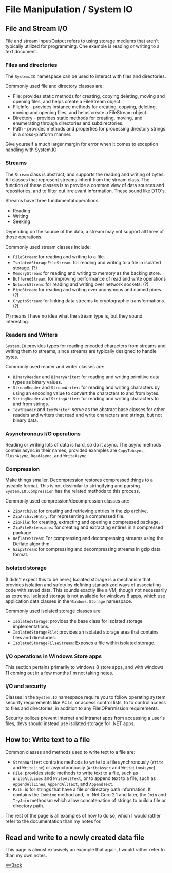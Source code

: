 # File Manipulation / System IO

## File and Stream I/O

File and stream Input/Output refers to using storage mediums that aren't typically utilized for programming. One example is reading or writing to a text document.

### Files and directories

The `System.IO` namespace can be used to interact with files and directories.

Commonly used file and directory classes are:
- File: provides static methods for creating, copying deleting, moving and opening files, and helps create a FileStream object.
- FileInfo - provides instance methods for creating, copying, deleting, moving and opening files, and helps create a FileStream object.
- Directory - provides static methods for creating, moving, and enumerating through directories and subdirectories.
- Path - provides methods and properties for processing directory strings in a cross-platform manner.

Give yourself a much larger margin for error when it comes to exception handling with System.IO

### Streams

The `Stream` class is abstract, and supports the reading and writing of bytes. All classes that represent streams inherit from the stream class. The function of these classes is to provide a common view of data sources and repositories, and to filter out irrelevant information. These sound like DTO's.

Streams have three fundamental operations:
- Reading
- Writing
- Seeking

Depending on the source of the data, a stream may not support all three of those operations.

Commonly used stream classes include:
- `FileStream`: for reading and writing to a file.
- `IsolatedStorageFileStream`: for reading and writing to a file in isolated storage. (?)
- `MemoryStream`: for reading and writing to memory as the backing store.
- `BufferedStream`: for improving performance of read and write operations
- `NetworkStream`: for reading and writing over network sockets. (?)
- `PipeStream`: for reading and writing over anonymous and named pipes. (?)
- `CryptoStream`: for linking data streams to cryptographic transformations. (?)

(?) means I have no idea what the stream type is, but they sound interesting.

### Readers and Writers

`System.IO` provides types for reading encoded characters from streams and writing them to streams, since streams are typically designed to handle bytes.

Commonly used reader and writer classes are:
- `BinaryReader` and `BinaryWriter`: for reading and writing primitive data types as binary values.
- `StreamReader` and `StreamWriter`: for reading and writing characters by using an encoding value to convert the characters to and from bytes.
- `StringReader` and `StringWriter`: for reading and writing characters to and from strings.
- `TextReader` and `TextWriter`: serve as the abstract base classes for other readers and writers that read and write characters and strings, but not binary data.

### Asynchronous I/O operations

Reading or writing lots of data is hard, so do it async. The async methods contain async in their names, provided examples are `CopyToAsync`, `FlushAsync`, `ReadAsync`, and `WriteAsync`.

### Compression

Make things smaller. Decompression restores compressed things to a useable format. This is not dissimilar to stringifying and parsing. `System.IO.Compression` has the related methods to this process.

Commonly used compression/decompression classes are:
- `ZipArchive`: for creating and retrieving entries in the zip archive.
- `ZipArchiveEntry`: for representing a compressed file.
- `ZipFile`: for creating, extracting and opening a compressed package.
- `ZipFileExtensions`: for creating and extracting entires in a compressed package.
- `DeflateStream`: For compressing and decompressing streams using the Deflate algorithm
- `GZipStream`: for compressing and decompressing streams in gzip data format.

### Isolated storage

(I didn't expect this to be here.) Isolated storage is a mechanism that provides isolation and safety by defining stanadrized ways of associating code with saved data. This sounds exactly like a VM, though not necessarily as extreme. Isolated storage is not available for windows 8 apps, which use application data classes in the `Windows.Storage` namespace.

Commonly used isolated storage classes are:
- `IsolatedStorage`: provides the base class for isolated storage implementations.
- `IsolatedStorageFile`: provides an isolated storage area that contains files and directories.
- `IsolatedStorageFilseStream`: Exposes a file within isolated storage.

### I/O operations in Windows Store apps

This section pertains primarily to windows 8 store apps, and with windows 11 coming out in a few months I'm not taking notes.

### I/O and security

Classes in the `System.IO` namespace require you to follow operating system security requirements like ACLs, or access control lists, to to control access to files and directories, in addition to any FileIOPermission requirements.

Security polices prevent Internet and intranet apps from accessing a user's files, devs should instead use isolated storage for .NET apps.

## How to: Write text to a file

Common classes and methods used to write text to a file are:
- `StreamWriter`: contrains methods to write to a file synchronously (`Write` and `WriteLine`) or asynchronously (`WriteAsync` and `WriteLineAsync`).
- `File`: provides static methods to write text to a file, such as `WriteAllLines` and `WriteAllText`, or to append text to a file, such as `AppendAllLines`, `AppendAllText`, and `AppendText`.
- `Path`: is for strings that have a file or directory path information. It contains the `Combine` method and, in .Net Core 2.1 and later, the `Join` and `TryJoin` methodsm which allow concatenation of strings to build a file or directory path.

The rest of the page is all examples of how to do so, which I would rather refer to the documentation than my notes for.

## Read and write to a newly created data file

This page is almost exlusively an example that again, I would rather refer to than my own notes.

[<==Back](README.md)
